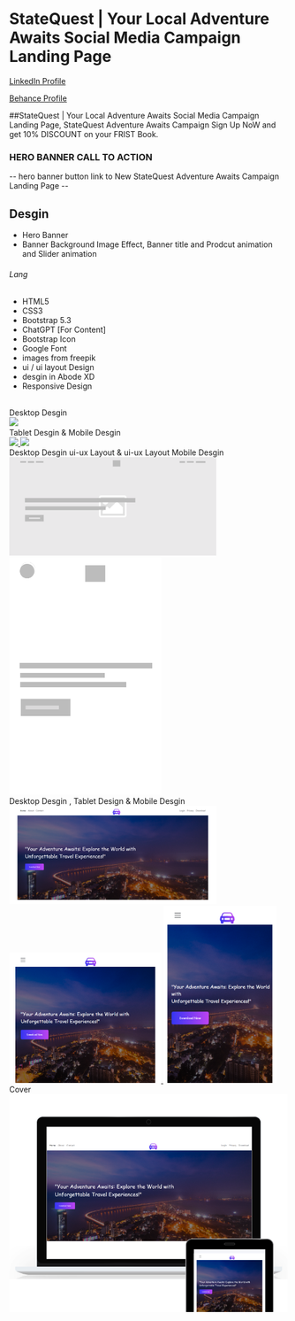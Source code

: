 # StateQuest | Your Local Adventure Awaits Social Media Campaign Landing Page
<a href="https://www.linkedin.com/in/dharmendraverma95/" target="_blank">LinkedIn Profile </a>

<a href="https://www.behance.net/dhirukumar" target="_blank">Behance Profile </a>

##StateQuest | Your Local Adventure Awaits Social Media Campaign Landing Page, StateQuest Adventure Awaits Campaign Sign Up NoW and get 10% DISCOUNT on your FRIST Book.

### HERO BANNER CALL TO ACTION
-- hero banner button link to New StateQuest Adventure Awaits Campaign Landing Page --

## Desgin 
<ul>
  <li>Hero Banner</li>
  <li>Banner Background Image Effect, Banner title and Prodcut animation and Slider animation </li>
</ul>

###### Lang
<ul>
  <li>HTML5</li>
  <li>CSS3</li>
  <li>Bootstrap 5.3</li>
  <li>ChatGPT [For Content]</li>
  <li>Bootstrap Icon</li>
  <li>Google Font</li>
  <li>images from freepik</li>
  <li>ui / ui layout Design</li>
  <li>desgin in Abode XD</li>
  <li>Responsive Design</li>
</ul>


<br>
<span>Desktop Desgin</span><br/>
<a href="https://www.behance.net/gallery/213864383/StateQuest-Landing-Page" target="_blank" >
<img src="./desktop-design.gif" width="575px"/>
</a>
<br />
<span>Tablet Desgin </span> & <span> Mobile Desgin</span><br/>
<a href="https://www.behance.net/gallery/213864383/StateQuest-Landing-Page" target="_blank" >
<img src="./tablet-design.gif" width="245px"/>
</a>
<a href="https://www.behance.net/gallery/213864383/StateQuest-Landing-Page" target="_blank" >
<img src="./mboile-design.gif" width="225px"/>
</a>
 <br />
<span>Desktop Desgin ui-ux Layout </span> & <span> ui-ux Layout Mobile Desgin</span><br/>
<a href="https://www.behance.net/gallery/213864383/StateQuest-Landing-Page" target="_blank" >
<img src="./desktop-ui-ux-layout.png" width="375px"/>
</a>
<a href="https://www.behance.net/gallery/213864383/StateQuest-Landing-Page" target="_blank" >
<img src="./mboile-ui-ux-layout.png" width="275px"/>
</a>
 <br />
<span>Desktop Desgin </span> , <span>Tablet Design</span> & <span> Mobile Desgin</span><br/>
<a href="https://www.behance.net/gallery/213864383/StateQuest-Landing-Page" target="_blank" >
<img src="./desktop-design.png" width="375px"/>
</a>
<a href="https://www.behance.net/gallery/213864383/StateQuest-Landing-Page" target="_blank" >
<img src="./tablet-design.png" width="275px"/>
</a>
<a href="https://www.behance.net/gallery/213864383/StateQuest-Landing-Page" target="_blank" >
<img src="./mboile-design.png" width="205px"/>
</a>
<span>Cover</span><br/>
<a href="https://www.behance.net/gallery/213864383/StateQuest-Landing-Page" target="_blank" >
<img src="./cover.png" width="575px"/>
</a>